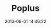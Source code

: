 ---
layout: post
title:  "Poplus"
date:   2013-08-01 14:46:22
categories: project
img: img/projects/poplus.png
thumb: img/projects/thumbs/poplus-thumb.png
description: Plataforma de desarrollo de aplicaciones con fines civicos.
site_url: http://poplus.org
estado: activo
---